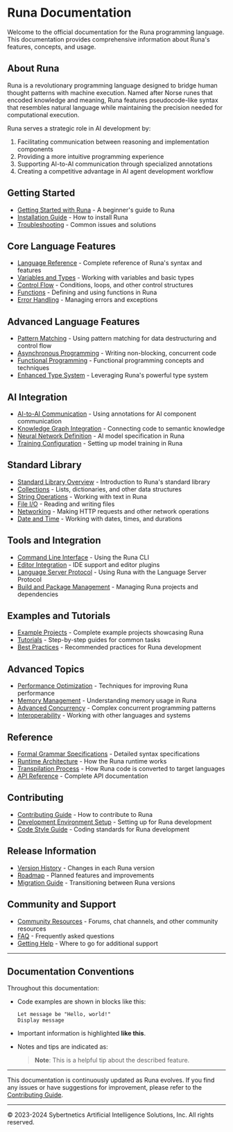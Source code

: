 # Runa Documentation

Welcome to the official documentation for the Runa programming language. This documentation provides comprehensive information about Runa's features, concepts, and usage.

## About Runa

Runa is a revolutionary programming language designed to bridge human thought patterns with machine execution. Named after Norse runes that encoded knowledge and meaning, Runa features pseudocode-like syntax that resembles natural language while maintaining the precision needed for computational execution.

Runa serves a strategic role in AI development by:
1. Facilitating communication between reasoning and implementation components
2. Providing a more intuitive programming experience
3. Supporting AI-to-AI communication through specialized annotations
4. Creating a competitive advantage in AI agent development workflow

## Getting Started

* [Getting Started with Runa](GettingStarted.md) - A beginner's guide to Runa
* [Installation Guide](InstallationGuide.md) - How to install Runa
* [Troubleshooting](TROUBLESHOOTING.md) - Common issues and solutions

## Core Language Features

* [Language Reference](RunaLanguageReference.md) - Complete reference of Runa's syntax and features
* [Variables and Types](VariablesAndTypes.md) - Working with variables and basic types
* [Control Flow](ControlFlow.md) - Conditions, loops, and other control structures
* [Functions](Functions.md) - Defining and using functions in Runa
* [Error Handling](ErrorHandling.md) - Managing errors and exceptions

## Advanced Language Features

* [Pattern Matching](PatternMatching.md) - Using pattern matching for data destructuring and control flow
* [Asynchronous Programming](AsyncProgramming.md) - Writing non-blocking, concurrent code
* [Functional Programming](FunctionalProgramming.md) - Functional programming concepts and techniques
* [Enhanced Type System](TypeSystem.md) - Leveraging Runa's powerful type system

## AI Integration

* [AI-to-AI Communication](AIToCommunication.md) - Using annotations for AI component communication
* [Knowledge Graph Integration](KnowledgeGraph.md) - Connecting code to semantic knowledge
* [Neural Network Definition](NeuralNetworks.md) - AI model specification in Runa
* [Training Configuration](TrainingConfiguration.md) - Setting up model training in Runa

## Standard Library

* [Standard Library Overview](StandardLibrary.md) - Introduction to Runa's standard library
* [Collections](Collections.md) - Lists, dictionaries, and other data structures
* [String Operations](StringOperations.md) - Working with text in Runa
* [File I/O](FileIO.md) - Reading and writing files
* [Networking](Networking.md) - Making HTTP requests and other network operations
* [Date and Time](DateTime.md) - Working with dates, times, and durations

## Tools and Integration

* [Command Line Interface](CLI.md) - Using the Runa CLI
* [Editor Integration](EditorIntegration.md) - IDE support and editor plugins
* [Language Server Protocol](LSP.md) - Using Runa with the Language Server Protocol
* [Build and Package Management](BuildSystem.md) - Managing Runa projects and dependencies

## Examples and Tutorials

* [Example Projects](Examples.md) - Complete example projects showcasing Runa
* [Tutorials](Tutorials.md) - Step-by-step guides for common tasks
* [Best Practices](BestPractices.md) - Recommended practices for Runa development

## Advanced Topics

* [Performance Optimization](Performance.md) - Techniques for improving Runa performance
* [Memory Management](MemoryManagement.md) - Understanding memory usage in Runa
* [Advanced Concurrency](AdvancedConcurrency.md) - Complex concurrent programming patterns
* [Interoperability](Interoperability.md) - Working with other languages and systems

## Reference

* [Formal Grammar Specifications](RunaFormalGrammarSpecifications.md) - Detailed syntax specifications
* [Runtime Architecture](RuntimeArchitecture.md) - How the Runa runtime works
* [Transpilation Process](TranspilationProcess.md) - How Runa code is converted to target languages
* [API Reference](APIReference.md) - Complete API documentation

## Contributing

* [Contributing Guide](Contributing.md) - How to contribute to Runa
* [Development Environment Setup](DevelopmentSetup.md) - Setting up for Runa development
* [Code Style Guide](CodeStyle.md) - Coding standards for Runa development

## Release Information

* [Version History](VersionHistory.md) - Changes in each Runa version
* [Roadmap](Roadmap.md) - Planned features and improvements
* [Migration Guide](Migration.md) - Transitioning between Runa versions

## Community and Support

* [Community Resources](Community.md) - Forums, chat channels, and other community resources
* [FAQ](FAQ.md) - Frequently asked questions
* [Getting Help](GettingHelp.md) - Where to go for additional support

---

## Documentation Conventions

Throughout this documentation:

- Code examples are shown in blocks like this:
  ```
  Let message be "Hello, world!"
  Display message
  ```

- Important information is highlighted **like this**.

- Notes and tips are indicated as:
  > **Note**: This is a helpful tip about the described feature.

---

This documentation is continuously updated as Runa evolves. If you find any issues or have suggestions for improvement, please refer to the [Contributing Guide](Contributing.md).

---

© 2023-2024 Sybertnetics Artificial Intelligence Solutions, Inc. All rights reserved. 